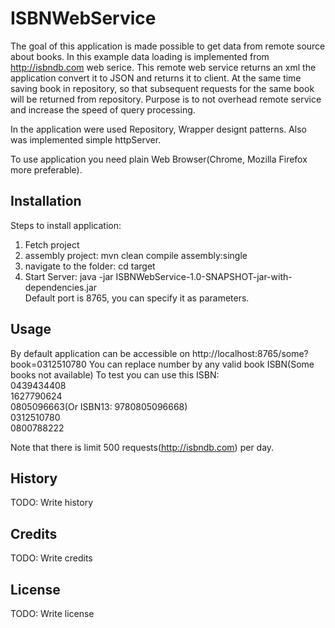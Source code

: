  
# ISBNWebService
The goal of this application is made possible to get data from remote source about books.
In this example data loading is implemented from http://isbndb.com web serice. This remote web service returns an xml
the application convert it to JSON and returns it to client. At the same time saving book in repository, so
that subsequent requests for the same book will be returned from repository. Purpose is to not overhead remote service
and increase the speed of query processing.

In the application were used Repository, Wrapper designt patterns.
Also was implemented simple httpServer.

To use application you need plain Web Browser(Chrome, Mozilla Firefox more preferable).

## Installation

Steps to install application:

1) Fetch project<br/>
2) assembly project: mvn clean compile assembly:single <br/>
3) navigate to the folder: cd target <br/>
4) Start Server: java -jar ISBNWebService-1.0-SNAPSHOT-jar-with-dependencies.jar<br/>
Default port is 8765, you can specify it as parameters.

## Usage

By default application can be accessible on http://localhost:8765/some?book=0312510780
You can replace number by any valid book ISBN(Some books not available)
To test you can use this ISBN: <br/>
0439434408 <br/>
1627790624 <br/>
0805096663(Or ISBN13:  9780805096668)<br/>
0312510780 <br/>
0800788222 <br/>

Note that there is limit 500 requests(http://isbndb.com) per day.
## History

TODO: Write history

## Credits

TODO: Write credits

## License

TODO: Write license
